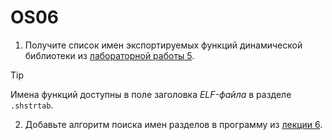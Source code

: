 # OS06

1. Получите список имен экспортируемых функций динамической библиотеки из [лабораторной работы 5](../lab05/list.h).

> [!TIP]
> Имена функций доступны в поле заголовка *ELF-файла* в разделе `.shstrtab`.

2. Добавьте алгоритм поиска имен разделов в программу из [лекции 6](https://github.com/mlkv52git/sibsutis_os-2022/blob/main/Лекции/Лекция6-2022.pdf).
